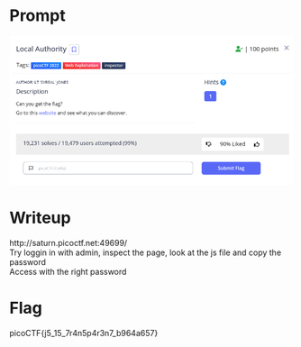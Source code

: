 <h1>
  Prompt
</h1>

![alt text](prompt.png)

<h1>
  Writeup
</h1>

<p>http://saturn.picoctf.net:49699/ <br>
Try loggin in with admin, inspect the page, look at the js file and copy the password <br>
Access with the right password</p>

<h1>
  Flag
</h1>

picoCTF{j5_15_7r4n5p4r3n7_b964a657}
